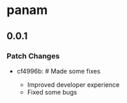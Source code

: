 # panam

## 0.0.1

### Patch Changes

- cf4996b: # Made some fixes

  - Improved developer experience
  - Fixed some bugs
